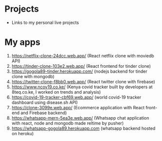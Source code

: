 # Projects
* Links to my personal live projects

# My apps
1. https://netflix-clone-24dcc.web.app/ (React netflix clone with moviedb API)
2. https://tinder-clone-103e2.web.app/ (React frontend for tinder clone)
3. https://gogola89-tinder.herokuapp.com/ (nodejs backend for tinder clone with mongodb)
4. https://twitter-clone-f8bb0.web.app/ (React twitter clone with firebase)
5. https://www.ncov19.co.ke/ (Kenya covid tracker built by developers at 8teq.co.ke, I worked on trends and analysis)
6. https://covid-19-tracker-cbf69.web.app/ (world covid-19 tracker dashboard using disease.sh API)
7. https://clone-3099e.web.app/ (Ecommerce application with React front-end and Firebase backend)
8. https://whatsapp-mern-5ea3e.web.app/ (Whatsapp chat application with react, node and mongodb made reltime by pusher)
9. https://whatsapp-gogola89.herokuapp.com (whatsapp backend hosted on heroku)
